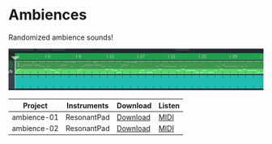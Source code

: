 # Ambiences
Randomized ambience sounds!

![graph](resources/ambience-01.png)

Project | Instruments | Download | Listen
--------|-------------|----------|---------
ambience-01 | ResonantPad | [Download](resources/ambience-01.mmpz) | [MIDI](resources/ambience-01.mid)
ambience-02 | ResonantPad | [Download](resources/ambience-02.mmpz) | [MIDI](resources/ambience-02.mid)
